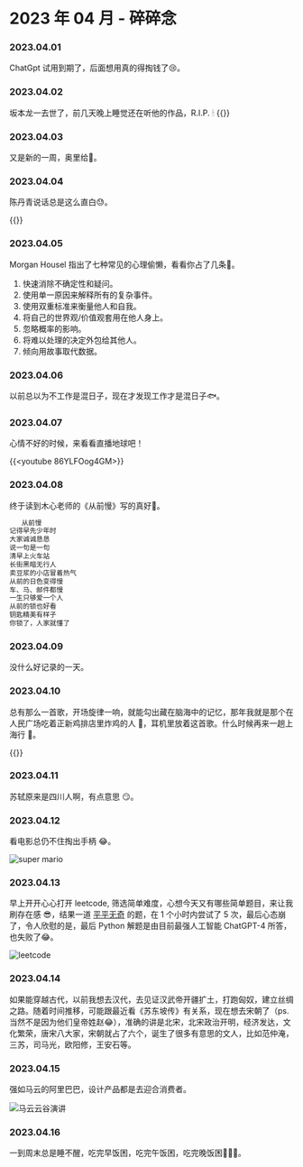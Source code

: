 # 2023 年 04 月 - 碎碎念

### 2023.04.01
ChatGpt 试用到期了，后面想用真的得掏钱了😢。

### 2023.04.02
坂本龙一去世了，前几天晚上睡觉还在听他的作品，R.I.P. 🕯
{{<bilibili BV1FR4y1e7j8>}}

### 2023.04.03
又是新的一周，奥里给🚀。

### 2023.04.04
陈丹青说话总是这么直白😓。

{{<youtube YsKbaSWLiAM>}}

### 2023.04.05
Morgan Housel 指出了七种常见的心理偷懒，看看你占了几条🤔。 
1. 快速消除不确定性和疑问。
2. 使用单一原因来解释所有的复杂事件。
3. 使用双重标准来衡量他人和自我。
4. 将自己的世界观/价值观套用在他人身上。
5. 忽略概率的影响。
6. 将难以处理的决定外包给其他人。
7. 倾向用故事取代数据。
  
### 2023.04.06
以前总以为不工作是混日子，现在才发现工作才是混日子🐟。 

### 2023.04.07
心情不好的时候，来看看直播地球吧！
 
{{<youtube 86YLFOog4GM>}}
  
### 2023.04.08
终于读到木心老师的《从前慢》写的真好🥰。

``` md
   从前慢
记得早先少年时
大家诚诚恳恳
说一句是一句
清早上火车站
长街黑暗无行人
卖豆浆的小店冒着热气
从前的日色变得慢
车、马、邮件都慢
一生只够爱一个人
从前的锁也好看
钥匙精美有样子
你锁了，人家就懂了
```

### 2023.04.09
没什么好记录的一天。
  
### 2023.04.10
总有那么一首歌，开场旋律一响，就能勾出藏在脑海中的记忆，那年我就是那个在人民广场吃着正新鸡排店里炸鸡的人 🤣，耳机里放着这首歌。什么时候再来一趟上海行 🤔。

{{<youtube Wk_AY0n_B0M>}}  

### 2023.04.11
苏轼原来是四川人啊，有点意思 😏。

### 2023.04.12
看电影总仍不住掏出手柄 😂。

![super mario](https://miasanmia.oss-cn-beijing.aliyuncs.com/picture/2023/04/12/54c98706-ec7b-4a11-9415-ec8d9b67c33e.jpg)
  
### 2023.04.13
早上开开心心打开 leetcode, 筛选简单难度，心想今天又有哪些简单题目，来让我刷存在感 😎，结果一道 [平平无奇](https://leetcode.cn/problems/remove-letter-to-equalize-frequency/) 的题，在 1 个小时内尝试了 5 次，最后心态崩了，令人欣慰的是，最后 Python 解题是由目前最强人工智能 ChatGPT-4 所答，也失败了😂。

![leetcode](https://miasanmia.oss-cn-beijing.aliyuncs.com/picture/2023/04/13/e85ff7e6-b964-4de6-89d5-cf5cdf4a7b97.png)  

### 2023.04.14
如果能穿越古代，以前我想去汉代，去见证汉武帝开疆扩土，打跑匈奴，建立丝绸之路。随着时间推移，可能跟最近看《苏东坡传》有关系，现在想去宋朝了（ps.当然不是因为他们皇帝姓赵😂），准确的讲是北宋，北宋政治开明，经济发达，文化繁荣，唐宋八大家，宋朝就占了六个，诞生了很多有意思的文人，比如范仲淹，三苏，司马光，欧阳修，王安石等。

### 2023.04.15
强如马云的阿里巴巴，设计产品都是去迎合消费者。

![马云云谷演讲](https://miasanmia.oss-cn-beijing.aliyuncs.com/picture/2023/04/15/d47c2f91-c46d-44fa-a041-21ba8041bad6.jpg)
  
### 2023.04.16
一到周末总是睡不醒，吃完早饭困，吃完午饭困，吃完晚饭困🥱🥱🥱。

